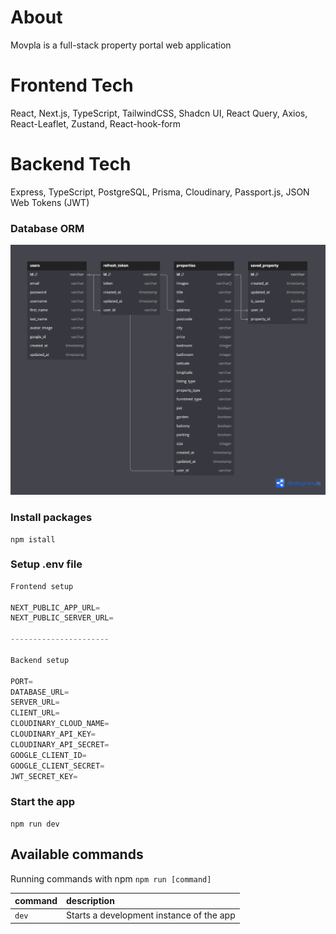 # About

Movpla is a full-stack property portal web application

# Frontend Tech

React, Next.js, TypeScript, TailwindCSS, Shadcn UI, React Query, Axios, React-Leaflet, Zustand, React-hook-form

# Backend Tech

Express, TypeScript, PostgreSQL, Prisma, Cloudinary, Passport.js, JSON Web Tokens (JWT)

### Database ORM

![Database ORM](./movplaORM.png)

### Install packages

```shell
npm istall
```

### Setup .env file

```js
Frontend setup

NEXT_PUBLIC_APP_URL=
NEXT_PUBLIC_SERVER_URL=

----------------------

Backend setup

PORT=
DATABASE_URL=
SERVER_URL=
CLIENT_URL=
CLOUDINARY_CLOUD_NAME=
CLOUDINARY_API_KEY=
CLOUDINARY_API_SECRET=
GOOGLE_CLIENT_ID=
GOOGLE_CLIENT_SECRET=
JWT_SECRET_KEY=
```

### Start the app

```shell
npm run dev
```

## Available commands

Running commands with npm `npm run [command]`

| command | description                              |
| :------ | :--------------------------------------- |
| `dev`   | Starts a development instance of the app |
